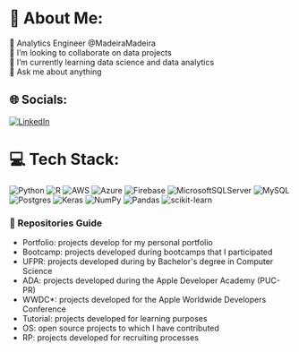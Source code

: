 # 💫 About Me:
🔭 Analytics Engineer @MadeiraMadeira<br>👯 I’m looking to collaborate on data projects<br>🌱 I’m currently learning data science and data analytics<br>💬 Ask me about anything


## 🌐 Socials:
[![LinkedIn](https://img.shields.io/badge/LinkedIn-%230077B5.svg?logo=linkedin&logoColor=white)](https://linkedin.com/in/joao-pedro-picolo) 

# 💻 Tech Stack:
![Python](https://img.shields.io/badge/python-3670A0?style=for-the-badge&logo=python&logoColor=ffdd54) ![R](https://img.shields.io/badge/r-%23276DC3.svg?style=for-the-badge&logo=r&logoColor=white) ![AWS](https://img.shields.io/badge/AWS-%23FF9900.svg?style=for-the-badge&logo=amazon-aws&logoColor=white) ![Azure](https://img.shields.io/badge/azure-%230072C6.svg?style=for-the-badge&logo=azure-devops&logoColor=white) ![Firebase](https://img.shields.io/badge/firebase-%23039BE5.svg?style=for-the-badge&logo=firebase) ![MicrosoftSQLServer](https://img.shields.io/badge/Microsoft%20SQL%20Sever-CC2927?style=for-the-badge&logo=microsoft%20sql%20server&logoColor=white) ![MySQL](https://img.shields.io/badge/mysql-%2300f.svg?style=for-the-badge&logo=mysql&logoColor=white) ![Postgres](https://img.shields.io/badge/postgres-%23316192.svg?style=for-the-badge&logo=postgresql&logoColor=white) ![Keras](https://img.shields.io/badge/Keras-%23D00000.svg?style=for-the-badge&logo=Keras&logoColor=white) ![NumPy](https://img.shields.io/badge/numpy-%23013243.svg?style=for-the-badge&logo=numpy&logoColor=white) ![Pandas](https://img.shields.io/badge/pandas-%23150458.svg?style=for-the-badge&logo=pandas&logoColor=white) ![scikit-learn](https://img.shields.io/badge/scikit--learn-%23F7931E.svg?style=for-the-badge&logo=scikit-learn&logoColor=white)
<!-- 
# 📊 GitHub Stats:
![](https://github-readme-stats.vercel.app/api?username=JoaoPicolo&theme=dark&hide_border=false&include_all_commits=true&count_private=true)<br/>
![](https://github-readme-streak-stats.herokuapp.com/?user=JoaoPicolo&theme=dark&hide_border=false)<br/>
![](https://github-readme-stats.vercel.app/api/top-langs/?username=JoaoPicolo&theme=dark&hide_border=false&include_all_commits=true&count_private=true&layout=compact) -->
<!-- 
### ✍️ Random Dev Quote
![](https://quotes-github-readme.vercel.app/api?type=horizontal&theme=radical) -->

### 🔖 Repositories Guide
- Portfolio: projects develop for my personal portfolio
- Bootcamp: projects developed during bootcamps that I participated
- UFPR: projects developed during by Bachelor's degree in Computer Science
- ADA: projects developed during the Apple Developer Academy (PUC-PR)
- WWDC*: projects developed for the Apple Worldwide Developers Conference
- Tutorial: projects developed for learning purposes
- OS: open source projects to which I have contributed
- RP: projects developed for recruiting processes

<!-- Proudly created with GPRM ( https://gprm.itsvg.in ) -->
